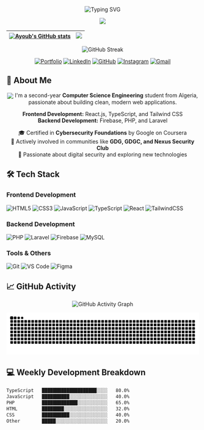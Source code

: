 <!-- Animated Header Section -->
<div align="center">
  
  ![Typing SVG](https://readme-typing-svg.herokuapp.com?font=Fira+Code&weight=700&size=32&duration=4000&pause=1000&color=6E40C9&center=true&vCenter=true&width=500&lines=👋+Hello+World!;I'm+Ayoub+Bezai;Full+Stack+Developer;CS+Student;Cybersecurity+Enthusiast)

  <img src="https://capsule-render.vercel.app/api?type=waving&color=6E40C9&height=100&section=header&text=Ayoub+Bezai&fontSize=40&fontColor=ffffff&animation=fadeIn" />

</div>

<!-- Profile Stats Cards -->
<div align="center">
  
  | <a href="https://github.com/ayoubbezai"><img src="https://denvercoder1-github-readme-stats.vercel.app/api?username=ayoubbezai&show_icons=true&count_private=true&theme=react&hide_border=true&bg_color=1F222E&title_color=6E40C9&icon_color=F8D866" alt="Ayoub's GitHub stats" /></a> | <a href="https://github.com/ayoubbezai"><img src="https://denvercoder1-github-readme-stats.vercel.app/api/top-langs/?username=ayoubbezai&theme=react&hide_border=true&bg_color=1F222E&title_color=6E40C9&layout=compact" /></a> |
  | ------------- | ------------- |

  ![GitHub Streak](https://github-readme-streak-stats.herokuapp.com/?user=ayoubbezai&theme=react&hide_border=true&background=1F222E&stroke=6E40C9&ring=6E40C9&fire=6E40C9&currStreakLabel=6E40C9)

</div>

<!-- Navigation Links -->
<div align="center">
  
  [![Portfolio](https://img.shields.io/badge/Portfolio-000000?style=for-the-badge&logo=firefox&logoColor=white&link=https://portfolio.ayoubbezai.site/)](https://portfolio.ayoubbezai.site/)
  [![LinkedIn](https://img.shields.io/badge/LinkedIn-0A66C2?style=for-the-badge&logo=linkedin&logoColor=white&link=https://www.linkedin.com/in/ayoub-bezai-b55315288/)](https://www.linkedin.com/in/ayoub-bezai-b55315288/)
  [![GitHub](https://img.shields.io/badge/GitHub-181717?style=for-the-badge&logo=github&logoColor=white&link=https://github.com/ayoubbb1235)](https://github.com/ayoubbb1235)
  [![Instagram](https://img.shields.io/badge/Instagram-E4405F?style=for-the-badge&logo=instagram&logoColor=white&link=https://www.instagram.com/ayoubbezai/)](https://www.instagram.com/ayoubbezai/)
  [![Gmail](https://img.shields.io/badge/Gmail-EA4335?style=for-the-badge&logo=gmail&logoColor=white&link=mailto:your-email@example.com)](mailto:your-email@example.com)

</div>

<!-- About Me Section -->
## 🚀 About Me

<p align="center">
  <img src="https://media.giphy.com/media/L1R1tvI9svkIWwpVYr/giphy.gif" width="30" style="vertical-align: middle;"> 
  I'm a second-year <strong>Computer Science Engineering</strong> student from Algeria, passionate about building clean, modern web applications.
</p>

<p align="center">
  <strong>Frontend Development:</strong> React.js, TypeScript, and Tailwind CSS
  <br>
  <strong>Backend Development:</strong> Firebase, PHP, and Laravel
</p>

<p align="center">
  🎓 Certified in <strong>Cybersecurity Foundations</strong> by Google on Coursera
  <br>
  👥 Actively involved in communities like <strong>GDG, GDGC, and Nexus Security Club</strong>
  <br>
  🔐 Passionate about digital security and exploring new technologies
</p>

<!-- Tech Stack Section -->
## 🛠️ Tech Stack

### Frontend Development
![HTML5](https://img.shields.io/badge/HTML5-E34F26?style=for-the-badge&logo=html5&logoColor=white)
![CSS3](https://img.shields.io/badge/CSS3-1572B6?style=for-the-badge&logo=css3&logoColor=white)
![JavaScript](https://img.shields.io/badge/JavaScript-F7DF1E?style=for-the-badge&logo=javascript&logoColor=black)
![TypeScript](https://img.shields.io/badge/TypeScript-007ACC?style=for-the-badge&logo=typescript&logoColor=white)
![React](https://img.shields.io/badge/React-20232A?style=for-the-badge&logo=react&logoColor=61DAFB)
![TailwindCSS](https://img.shields.io/badge/Tailwind_CSS-38B2AC?style=for-the-badge&logo=tailwind-css&logoColor=white)

### Backend Development
![PHP](https://img.shields.io/badge/PHP-777BB4?style=for-the-badge&logo=php&logoColor=white)
![Laravel](https://img.shields.io/badge/Laravel-FF2D20?style=for-the-badge&logo=laravel&logoColor=white)
![Firebase](https://img.shields.io/badge/Firebase-039BE5?style=for-the-badge&logo=Firebase&logoColor=white)
![MySQL](https://img.shields.io/badge/MySQL-00000F?style=for-the-badge&logo=mysql&logoColor=white)

### Tools & Others
![Git](https://img.shields.io/badge/Git-F05032?style=for-the-badge&logo=git&logoColor=white)
![VS Code](https://img.shields.io/badge/VS_Code-007ACC?style=for-the-badge&logo=visual-studio-code&logoColor=white)
![Figma](https://img.shields.io/badge/Figma-F24E1E?style=for-the-badge&logo=figma&logoColor=white)

<!-- GitHub Activity Graph -->
## 📈 GitHub Activity

<div align="center">
  
  ![GitHub Activity Graph](https://github-readme-activity-graph.vercel.app/graph?username=ayoubbezai&theme=react-dark&hide_border=true&area=true&height=300&custom_title=My%20Contribution%20Graph&bg_color=1F222E&color=FFFFFF&line=6E40C9&point=FFFFFF)

</div>

<!-- Snake Animation -->
<div align="center">
  
  ![Snake animation](https://github.com/ayoubbezai/ayoubbezai/blob/output/github-contribution-grid-snake.svg)

</div>

<!-- Coding Stats -->
## 💻 Weekly Development Breakdown

```text
TypeScript   ████████████████████░░░░   80.0% 
JavaScript   ██████████░░░░░░░░░░░░░░   40.0% 
PHP          █████████████░░░░░░░░░░░   65.0% 
HTML         ████████░░░░░░░░░░░░░░░░   32.0% 
CSS          ██████████░░░░░░░░░░░░░░   40.0% 
Other        █████░░░░░░░░░░░░░░░░░░░   20.0%
